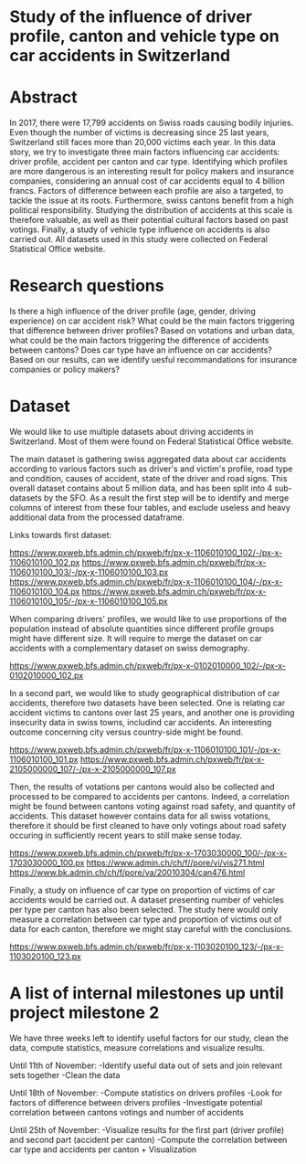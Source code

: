 # Study of the influence of driver profile, canton and vehicle type on car accidents in Switzerland

# Abstract

In 2017, there were 17,799 accidents on Swiss roads causing bodily injuries. Even though the number of victims is decreasing since 25 last years, Switzerland still faces more than 20,000 victims each year. In this data story, we try to investigate three main factors influencing car accidents: driver profile, accident per canton and car type. Identifying which profiles are more dangerous is an interesting result for policy makers and insurance companies, considering an annual cost of car accidents equal to 4 billion francs. Factors of difference between each profile are also a targeted, to tackle the issue at its roots. Furthermore, swiss cantons benefit from a high political responsibility. Studying the distribution of accidents at this scale is therefore valuable, as well as their potential cultural factors based on past votings. Finally, a study of vehicle type influence on accidents is also carried out. All datasets used in this study were collected on Federal Statistical Office website.

# Research questions

Is there a high influence of the driver profile (age, gender, driving experience) on car accident risk?
What could be the main factors triggering that difference between driver profiles?
Based on votations and urban data, what could be the main factors triggering the difference of accidents between cantons?
Does car type have an influence on car accidents? 
Based on our results, can we identify uesful recommandations for insurance companies or policy makers?

# Dataset

We would like to use multiple datasets about driving accidents in Switzerland. Most of them were found on Federal Statistical Office website. 

The main dataset is gathering swiss aggregated data about car accidents according to various factors such as driver's and victim's profile, road type and condition, causes of accident, state of the driver and road signs. This overall dataset contains about 5 million data, and has been split into 4 sub-datasets by the SFO. As a result the first step will be to identify and merge columns of interest from these four tables, and exclude useless and heavy additional data from the processed dataframe. 

Links towards first dataset: 

https://www.pxweb.bfs.admin.ch/pxweb/fr/px-x-1106010100_102/-/px-x-1106010100_102.px 
https://www.pxweb.bfs.admin.ch/pxweb/fr/px-x-1106010100_103/-/px-x-1106010100_103.px 
https://www.pxweb.bfs.admin.ch/pxweb/fr/px-x-1106010100_104/-/px-x-1106010100_104.px
https://www.pxweb.bfs.admin.ch/pxweb/fr/px-x-1106010100_105/-/px-x-1106010100_105.px 

When comparing drivers' profiles, we would like to use proportions of the population instead of absolute quantities since different profile groups might have different size. It will require to merge the dataset on car accidents with a complementary dataset on swiss demography.

https://www.pxweb.bfs.admin.ch/pxweb/fr/px-x-0102010000_102/-/px-x-0102010000_102.px

In a second part, we would like to study geographical distribution of car accidents, therefore two datasets have been selected. One is relating car accident victims to cantons over last 25 years, and another one is providing insecurity data in swiss towns, includind car accidents. An interesting outcome concerning city versus country-side might be found. 

https://www.pxweb.bfs.admin.ch/pxweb/fr/px-x-1106010100_101/-/px-x-1106010100_101.px
https://www.pxweb.bfs.admin.ch/pxweb/fr/px-x-2105000000_107/-/px-x-2105000000_107.px

Then, the results of votations per cantons would also be collected and processed to be compared to accidents per cantons. Indeed, a correlation might be found between cantons voting against road safety, and quantity of accidents. This dataset however contains data for all  swiss votations, therefore it should be first cleaned to have only votings about road safety occuring in sufficiently recent years to still make sense today. 

https://www.pxweb.bfs.admin.ch/pxweb/fr/px-x-1703030000_100/-/px-x-1703030000_100.px 
https://www.admin.ch/ch/f//pore/vi/vis271.html https://www.bk.admin.ch/ch/f/pore/va/20010304/can476.html

Finally, a study on influence of car type on proportion of victims of car accidents would be carried out. A dataset presenting number of vehicles per type per canton has also been selected. The study here would only measure a correlation between car type and proportion of victims out of data for each canton, therefore we might stay careful with the conclusions. 

https://www.pxweb.bfs.admin.ch/pxweb/fr/px-x-1103020100_123/-/px-x-1103020100_123.px

# A list of internal milestones up until project milestone 2

We have three weeks left to identify useful factors for our study, clean the data, compute statistics, measure correlations and visualize results.  

Until 11th of November: -Identify useful data out of sets and join relevant sets together
                        -Clean the data

Until 18th of November: -Compute statistics on drivers profiles
                        -Look for factors of difference between drivers profiles
                        -Investigate potential correlation between cantons votings and number of accidents

Until 25th of November: -Visualize results for the first part (driver profile) and second part (accident per canton)
                        -Compute the correlation between car type and accidents per canton + Visualization

